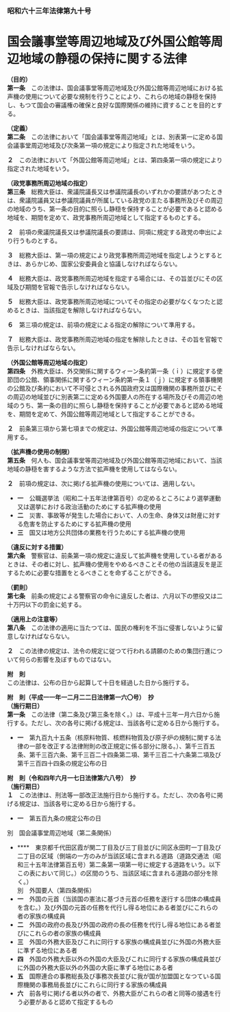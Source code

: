 ### 昭和六十三年法律第九十号  
# 国会議事堂等周辺地域及び外国公館等周辺地域の静穏の保持に関する法律  
  
**（目的）**  
**第一条**　この法律は、国会議事堂等周辺地域及び外国公館等周辺地域における拡声機の使用について必要な規制を行うことにより、これらの地域の静穏を保持し、もつて国会の審議権の確保と良好な国際関係の維持に資することを目的とする。  
  
**（定義）**  
**第二条**　この法律において「国会議事堂等周辺地域」とは、別表第一に定める国会議事堂周辺地域及び次条第一項の規定により指定された地域をいう。  
  
**２**　この法律において「外国公館等周辺地域」とは、第四条第一項の規定により指定された地域をいう。  
  
**（政党事務所周辺地域の指定）**  
**第三条**　総務大臣は、衆議院議長又は参議院議長のいずれかの要請があつたときは、衆議院議員又は参議院議員が所属している政党の主たる事務所及びその周辺の地域のうち、第一条の目的に照らし静穏を保持することが必要であると認める地域を、期間を定めて、政党事務所周辺地域として指定するものとする。  
  
**２**　前項の衆議院議長又は参議院議長の要請は、同項に規定する政党の申出により行うものとする。  
  
**３**　総務大臣は、第一項の規定により政党事務所周辺地域を指定しようとするときは、あらかじめ、国家公安委員会と協議しなければならない。  
  
**４**　総務大臣は、政党事務所周辺地域を指定する場合には、その旨並びにその区域及び期間を官報で告示しなければならない。  
  
**５**　総務大臣は、政党事務所周辺地域についてその指定の必要がなくなつたと認めるときは、当該指定を解除しなければならない。  
  
**６**　第三項の規定は、前項の規定による指定の解除について準用する。  
  
**７**　総務大臣は、政党事務所周辺地域の指定を解除したときは、その旨を官報で告示しなければならない。  
  
**（外国公館等周辺地域の指定）**  
**第四条**　外務大臣は、外交関係に関するウィーン条約第一条（ｉ）に規定する使節団の公館、領事関係に関するウィーン条約第一条１（ｊ）に規定する領事機関の公館及び条約において不可侵とされる外国政府又は国際機関の事務所並びにその周辺の地域並びに別表第二に定める外国要人の所在する場所及びその周辺の地域のうち、第一条の目的に照らし静穏を保持することが必要であると認める地域を、期間を定めて、外国公館等周辺地域として指定することができる。  
  
**２**　前条第三項から第七項までの規定は、外国公館等周辺地域の指定について準用する。  
  
**（拡声機の使用の制限）**  
**第五条**　何人も、国会議事堂等周辺地域及び外国公館等周辺地域において、当該地域の静穏を害するような方法で拡声機を使用してはならない。  
  
**２**　前項の規定は、次に掲げる拡声機の使用については、適用しない。  
* **一**　公職選挙法（昭和二十五年法律第百号）の定めるところにより選挙運動又は選挙における政治活動のためにする拡声機の使用  
* **二**　災害、事故等が発生した場合において、人の生命、身体又は財産に対する危害を防止するためにする拡声機の使用  
* **三**　国又は地方公共団体の業務を行うためにする拡声機の使用  
  
**（違反に対する措置）**  
**第六条**　警察官は、前条第一項の規定に違反して拡声機を使用している者があるときは、その者に対し、拡声機の使用をやめるべきことその他の当該違反を是正するために必要な措置をとるべきことを命ずることができる。  
  
**（罰則）**  
**第七条**　前条の規定による警察官の命令に違反した者は、六月以下の懲役又は二十万円以下の罰金に処する。  
  
**（適用上の注意等）**  
**第八条**　この法律の適用に当たつては、国民の権利を不当に侵害しないように留意しなければならない。  
  
**２**　この法律の規定は、法令の規定に従つて行われる請願のための集団行進について何らの影響を及ぼすものではない。  
  
**附　則**  
この法律は、公布の日から起算して十日を経過した日から施行する。  
  
**附　則（平成一一年一二月二二日法律第一六〇号）　抄**  
**（施行期日）**  
**第一条**　この法律（第二条及び第三条を除く。）は、平成十三年一月六日から施行する。ただし、次の各号に掲げる規定は、当該各号に定める日から施行する。  
* **一**　第九百九十五条（核原料物質、核燃料物質及び原子炉の規制に関する法律の一部を改正する法律附則の改正規定に係る部分に限る。）、第千三百五条、第千三百六条、第千三百二十四条第二項、第千三百二十六条第二項及び第千三百四十四条の規定公布の日  
  
**附　則（令和四年六月一七日法律第六八号）　抄**  
**（施行期日）**  
**１**　この法律は、刑法等一部改正法施行日から施行する。ただし、次の各号に掲げる規定は、当該各号に定める日から施行する。  
* **一**　第五百九条の規定公布の日  
  
別　国会議事堂周辺地域（第二条関係）  
* ****　東京都千代田区霞が関二丁目及び三丁目並びに同区永田町一丁目及び二丁目の区域（側端の一方のみが当該区域に含まれる道路（道路交通法（昭和三十五年法律第百五号）第二条第一項第一号に規定する道路をいう。以下この表において同じ。）の区間のうち、当該区域に含まれる道路の部分を除く。）  
別　外国要人（第四条関係）  
* **一**　外国の元首（当該国の憲法に基づき元首の任務を遂行する団体の構成員を含む。）及び外国の元首の任務を代行し得る地位にある者並びにこれらの者の家族の構成員  
* **二**　外国の政府の長及び外国の政府の長の任務を代行し得る地位にある者並びにこれらの者の家族の構成員  
* **三**　外国の外務大臣及びこれに同行する家族の構成員並びに外国の外務大臣に準ずる地位にある者  
* **四**　外国の外務大臣以外の外国の大臣及びこれに同行する家族の構成員並びに外国の外務大臣以外の外国の大臣に準ずる地位にある者  
* **五**　国際連合の事務総長及び事務次長並びに我が国が加盟国となつている国際機関の事務局長並びにこれらに同行する家族の構成員  
* **六**　前各号に掲げる者以外の者で、外務大臣がこれらの者と同等の接遇を行う必要があると認めて指定するもの  
